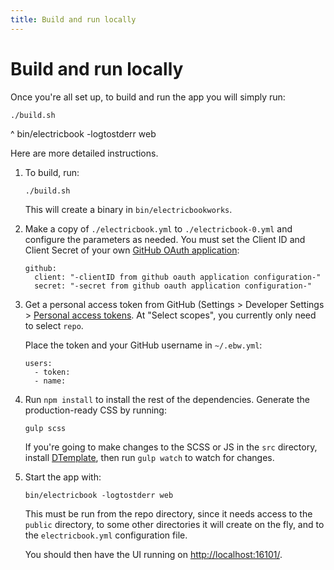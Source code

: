 ```yaml
---
title: Build and run locally
---
```


# Build and run locally

Once you're all set up, to build and run the app you will simply run:

    ./build.sh
^
    bin/electricbook -logtostderr web      

Here are more detailed instructions.

1. To build, run:

       ./build.sh

   This will create a binary in `bin/electricbookworks`.

2. Make a copy of `./electricbook.yml` to `./electricbook-0.yml` and configure the parameters as needed. You must set the Client ID and Client Secret of your own [GitHub OAuth application](https://github.com/settings/developers):

   ```
   github:
     client: "-clientID from github oauth application configuration-"
     secret: "-secret from github oauth application configuration-"
   ```

3. Get a personal access token from GitHub (Settings > Developer Settings > [Personal access tokens](https://github.com/settings/tokens). At "Select scopes", you currently only need to select `repo`.

   Place the token and your GitHub username in `~/.ebw.yml`:

   ```
   users:
     - token:
     - name:
   ```

4. Run `npm install` to install the rest of the dependencies. Generate the production-ready CSS by running:

       gulp scss

   If you're going to make changes to the SCSS or JS in the `src` directory, install [DTemplate](https://github.com/craigmj/dtemplate), then run `gulp watch` to watch for changes.

5. Start the app with:

       bin/electricbook -logtostderr web

   This must be run from the repo directory, since it needs access to the `public` directory, to some other directories it will create on the fly, and to the `electricbook.yml` configuration file.

   You should then have the UI running on [http://localhost:16101/](http://localhost:16101/).
